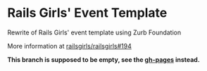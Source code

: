 # Rails Girls' Event Template
Rewrite of Rails Girls' event template using Zurb Foundation

More information at [railsgirls/railsgirls#194](https://github.com/railsgirls/railsgirls/issues/194)

**This branch is supposed to be empty, see the [gh-pages](https://github.com/leonelgalan/railsgirls-event_template/tree/gh-pages) instead.**
